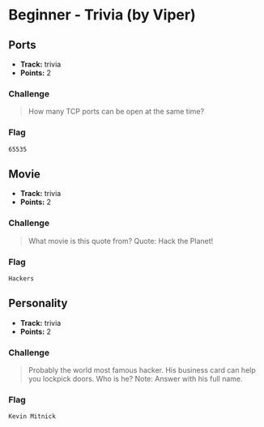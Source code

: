 # Beginner - Trivia (by Viper)

## Ports

* **Track:** trivia
* **Points:** 2

### Challenge

> How many TCP ports can be open at the same time?

### Flag

```
65535
```

## Movie

* **Track:** trivia
* **Points:** 2

### Challenge

> What movie is this quote from?
> Quote: Hack the Planet!

### Flag

```
Hackers
```

## Personality

* **Track:** trivia
* **Points:** 2

### Challenge

> Probably the world most famous hacker. His business card can help you lockpick doors. Who is he?
> Note: Answer with his full name.

### Flag

```
Kevin Mitnick
```

